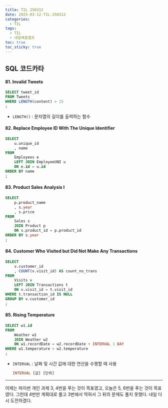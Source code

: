 ```yaml
---
title: TIL 250312
date: 2025-03-12-TIL-250312
categories:
  - TIL
tags:
  - TIL
  - 내일배움캠프
toc: true
toc_sticky: true
---
```

## SQL 코드카타

#### 81. Invalid Tweets
```sql
SELECT tweet_id
FROM Tweets
WHERE LENGTH(content) > 15
;
```
- ```LENGTH()``` : 문자열의 길이를 출력하는 함수

#### 82. Replace Employee ID With The Unique Identifier
```sql
SELECT
    u.unique_id
    , name
FROM
    Employees e
    LEFT JOIN EmployeeUNI u
    ON e.id = u.id
ORDER BY name
;
```

#### 83. Product Sales Analysis I
```sql
SELECT
    p.product_name
    , s.year
    , s.price
FROM
    Sales s
    JOIN Product p
    ON s.product_id = p.product_id
ORDER BY s.year
;
```

#### 84. Customer Who Visited but Did Not Make Any Transactions
```sql
SELECT
    v.customer_id
    , COUNT(v.visit_id) AS count_no_trans
FROM
    Visits v
    LEFT JOIN Transactions t
    ON v.visit_id = t.visit_id
WHERE t.transaction_id IS NULL
GROUP BY v.customer_id
;
```

#### 85. Rising Temperature
```sql
SELECT w1.id
FROM
	Weather w1
	JOIN Weather w2
	ON w1.recordDate = w2.recordDate + INTERVAL 1 DAY
WHERE w1.temperature > w2.temperature
;
```

- ```INTERVAL``` : 날짜 및 시간 값에 대한 연산을 수행할 때 사용
	```sql 
	INTERVAL [값] [단위]
	```

---

어제는 파이썬 개인 과제 3, 4번을 푸는 것이 목표였고, 오늘은 5, 6번을 푸는 것이 목표였다. 그런데 4번만 계획대로 풀고 3번에서 막혀서 그 뒤의 문제도 풀지 못했다. 내일 다시 도전하겠다. 
